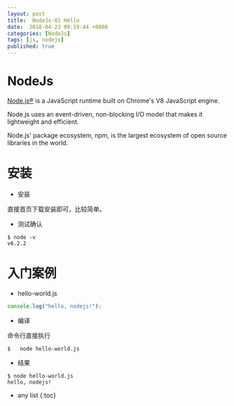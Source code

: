 ```yaml
---
layout: post
title:  NodeJs-01 Hello
date:  2018-04-23 09:19:44 +0800
categories: [NodeJs]
tags: [js, nodejs]
published: true
---
```


# NodeJs

[Node.js®](https://nodejs.org/en/) is a JavaScript runtime built on Chrome's V8 JavaScript engine. 

Node.js uses an event-driven, non-blocking I/O model that makes it lightweight and efficient.
 
Node.js' package ecosystem, npm, is the largest ecosystem of open source libraries in the world.


# 安装

- 安装

直接首页下载安装即可，比较简单。

- 测试确认

```
$ node -v
v6.2.2
```


# 入门案例

- hello-world.js

```js
console.log("hello, nodejs!");
```

- 编译

命令行直接执行

```
$   node hello-world.js
```

- 结果

```
$ node hello-world.js 
hello, nodejs!
```


* any list
{:toc}
